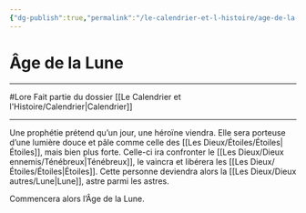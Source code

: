 ```yaml
---
{"dg-publish":true,"permalink":"/le-calendrier-et-l-histoire/age-de-la-lune/"}
---
```


# Âge de la Lune
---
#Lore 
Fait partie du dossier [[Le Calendrier et l'Histoire/Calendrier\|Calendrier]]

-------
Une prophétie prétend qu’un jour, une héroïne viendra. Elle sera porteuse d’une lumière douce et pâle comme celle des [[Les Dieux/Étoiles/Étoiles\|Étoiles]], mais bien plus forte. Celle-ci ira confronter le [[Les Dieux/Dieux ennemis/Ténébreux\|Ténébreux]], le vaincra et libérera les [[Les Dieux/Étoiles/Étoiles\|Étoiles]]. Cette personne deviendra alors la [[Les Dieux/Dieux autres/Lune\|Lune]], astre parmi les astres.

Commencera alors l’Âge de la Lune.